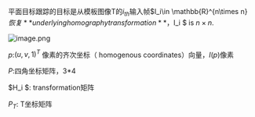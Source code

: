 平面目标跟踪的目标是从模板图像T的$i_{th}$输入帧$I_i\in \mathbb{R}^{n\times n} $恢复**underlying homography transformation**，$I_i $ is $n \times n$.

![image.png](https://s2.loli.net/2022/05/30/hOV12WZHlD5nJk4.png)

$p$:$(u,v,1)^T$ 像素的齐次坐标（ homogenous coordinates）向量，$I(p)$像素

$P$:四角坐标矩阵，3*4

$H_i $: transformation矩阵

$P_T$: T坐标矩阵
